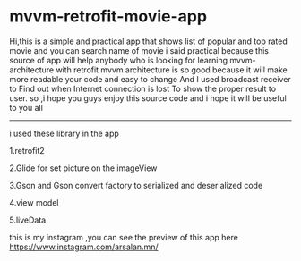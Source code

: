 # mvvm-retrofit-movie-app
Hi,this is a simple and  practical app that shows list of popular and top rated movie and  you can search name of movie 
i said practical because this source of app will help anybody who is looking for learning mvvm-architecture with retrofit 
mvvm architecture is so good because it will make more readable your code and easy to change 
And I used broadcast receiver to
Find out when Internet connection is lost
To show the proper result to user. 
so ,i hope you guys enjoy this source code and i hope it will be useful to you all

---------------------------------------------
i used these library in the app

1.retrofit2

2.Glide for set picture on the imageView

3.Gson and Gson convert factory to serialized and deserialized code

4.view model

5.liveData


this is my instagram ,you can see the preview of this app here 
https://www.instagram.com/arsalan.mn/

